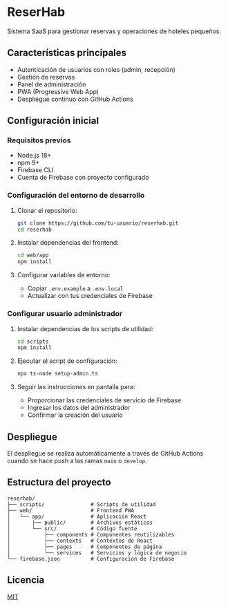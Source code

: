 # ReserHab

Sistema SaaS para gestionar reservas y operaciones de hoteles pequeños.

## Características principales

- Autenticación de usuarios con roles (admin, recepción)
- Gestión de reservas
- Panel de administración
- PWA (Progressive Web App)
- Despliegue continuo con GitHub Actions

## Configuración inicial

### Requisitos previos

- Node.js 18+
- npm 9+
- Firebase CLI
- Cuenta de Firebase con proyecto configurado

### Configuración del entorno de desarrollo

1. Clonar el repositorio:
   ```bash
   git clone https://github.com/tu-usuario/reserhab.git
   cd reserhab
   ```

2. Instalar dependencias del frontend:
   ```bash
   cd web/app
   npm install
   ```

3. Configurar variables de entorno:
   - Copiar `.env.example` a `.env.local`
   - Actualizar con tus credenciales de Firebase

### Configurar usuario administrador

1. Instalar dependencias de los scripts de utilidad:
   ```bash
   cd scripts
   npm install
   ```

2. Ejecutar el script de configuración:
   ```bash
   npx ts-node setup-admin.ts
   ```

3. Seguir las instrucciones en pantalla para:
   - Proporcionar las credenciales de servicio de Firebase
   - Ingresar los datos del administrador
   - Confirmar la creación del usuario

## Despliegue

El despliegue se realiza automáticamente a través de GitHub Actions cuando se hace push a las ramas `main` o `develop`.

## Estructura del proyecto

```
reserhab/
├── scripts/               # Scripts de utilidad
├── web/                   # Frontend PWA
│   └── app/               # Aplicación React
│       ├── public/        # Archivos estáticos
│       └── src/           # Código fuente
│           ├── components # Componentes reutilizables
│           ├── contexts   # Contextos de React
│           ├── pages      # Componentes de página
│           └── services   # Servicios y lógica de negocio
└── firebase.json          # Configuración de Firebase
```

## Licencia

[MIT](LICENSE)
